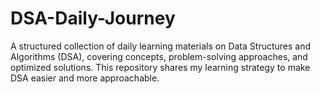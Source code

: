 # DSA-Daily-Journey
A structured collection of daily learning materials on Data Structures and Algorithms (DSA), covering concepts, problem-solving approaches, and optimized solutions. This repository shares my learning strategy to make DSA easier and more approachable.
